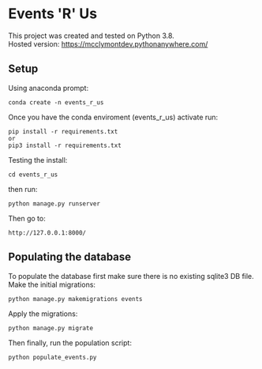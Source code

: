# Events 'R' Us

This project was created and tested on Python 3.8.  
Hosted version: https://mcclymontdev.pythonanywhere.com/

## Setup

Using anaconda prompt:
```
conda create -n events_r_us
```

Once you have the conda enviroment (events_r_us) activate run:

```
pip install -r requirements.txt
or
pip3 install -r requirements.txt
```

Testing the install:
```
cd events_r_us
```
then run:
```
python manage.py runserver
```
Then go to:
```
http://127.0.0.1:8000/
```

## Populating the database
To populate the database first make sure there is no existing sqlite3 DB file.  
Make the initial migrations:
```
python manage.py makemigrations events
```
Apply the migrations:
```
python manage.py migrate
```
Then finally, run the population script:
```
python populate_events.py
```
